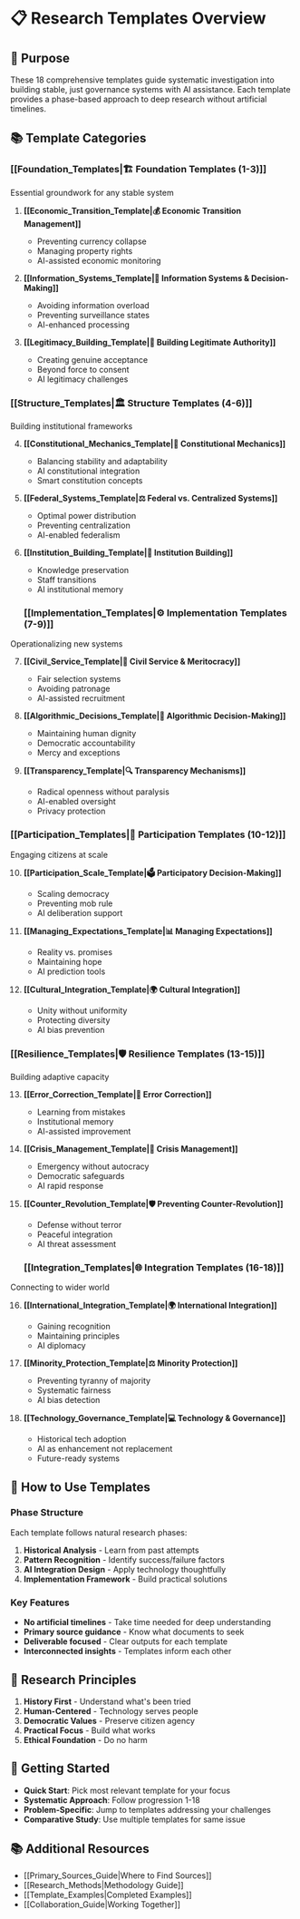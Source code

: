 # 📋 Research Templates Overview

## 🎯 Purpose

These 18 comprehensive templates guide systematic investigation into building stable, just governance systems with AI assistance. Each template provides a phase-based approach to deep research without artificial timelines.

## 📚 Template Categories

### [[Foundation_Templates|🏗️ Foundation Templates (1-3)]]
Essential groundwork for any stable system

1. **[[Economic_Transition_Template|💰 Economic Transition Management]]**
   - Preventing currency collapse
   - Managing property rights
   - AI-assisted economic monitoring

2. **[[Information_Systems_Template|📡 Information Systems & Decision-Making]]**
   - Avoiding information overload
   - Preventing surveillance states
   - AI-enhanced processing

3. **[[Legitimacy_Building_Template|👑 Building Legitimate Authority]]**
   - Creating genuine acceptance
   - Beyond force to consent
   - AI legitimacy challenges

### [[Structure_Templates|🏛️ Structure Templates (4-6)]]
Building institutional frameworks

4. **[[Constitutional_Mechanics_Template|📜 Constitutional Mechanics]]**
   - Balancing stability and adaptability
   - AI constitutional integration
   - Smart constitution concepts

5. **[[Federal_Systems_Template|⚖️ Federal vs. Centralized Systems]]**
   - Optimal power distribution
   - Preventing centralization
   - AI-enabled federalism

6. **[[Institution_Building_Template|🏢 Institution Building]]**
   - Knowledge preservation
   - Staff transitions
   - AI institutional memory
   ### [[Implementation_Templates|⚙️ Implementation Templates (7-9)]]
Operationalizing new systems

7. **[[Civil_Service_Template|👔 Civil Service & Meritocracy]]**
   - Fair selection systems
   - Avoiding patronage
   - AI-assisted recruitment

8. **[[Algorithmic_Decisions_Template|🤖 Algorithmic Decision-Making]]**
   - Maintaining human dignity
   - Democratic accountability
   - Mercy and exceptions

9. **[[Transparency_Template|🔍 Transparency Mechanisms]]**
   - Radical openness without paralysis
   - AI-enabled oversight
   - Privacy protection

### [[Participation_Templates|👥 Participation Templates (10-12)]]
Engaging citizens at scale

10. **[[Participation_Scale_Template|🗳️ Participatory Decision-Making]]**
    - Scaling democracy
    - Preventing mob rule
    - AI deliberation support

11. **[[Managing_Expectations_Template|📊 Managing Expectations]]**
    - Reality vs. promises
    - Maintaining hope
    - AI prediction tools

12. **[[Cultural_Integration_Template|🌍 Cultural Integration]]**
    - Unity without uniformity
    - Protecting diversity
    - AI bias prevention

### [[Resilience_Templates|🛡️ Resilience Templates (13-15)]]
Building adaptive capacity

13. **[[Error_Correction_Template|🔧 Error Correction]]**
    - Learning from mistakes
    - Institutional memory
    - AI-assisted improvement

14. **[[Crisis_Management_Template|🚨 Crisis Management]]**
    - Emergency without autocracy
    - Democratic safeguards
    - AI rapid response

15. **[[Counter_Revolution_Template|🛡️ Preventing Counter-Revolution]]**
    - Defense without terror
    - Peaceful integration
    - AI threat assessment
    ### [[Integration_Templates|🌐 Integration Templates (16-18)]]
Connecting to wider world

16. **[[International_Integration_Template|🌍 International Integration]]**
    - Gaining recognition
    - Maintaining principles
    - AI diplomacy

17. **[[Minority_Protection_Template|⚖️ Minority Protection]]**
    - Preventing tyranny of majority
    - Systematic fairness
    - AI bias detection

18. **[[Technology_Governance_Template|💻 Technology & Governance]]**
    - Historical tech adoption
    - AI as enhancement not replacement
    - Future-ready systems

## 🔧 How to Use Templates

### Phase Structure
Each template follows natural research phases:
1. **Historical Analysis** - Learn from past attempts
2. **Pattern Recognition** - Identify success/failure factors
3. **AI Integration Design** - Apply technology thoughtfully
4. **Implementation Framework** - Build practical solutions

### Key Features
- **No artificial timelines** - Take time needed for deep understanding
- **Primary source guidance** - Know what documents to seek
- **Deliverable focused** - Clear outputs for each template
- **Interconnected insights** - Templates inform each other

## 🎯 Research Principles

1. **History First** - Understand what's been tried
2. **Human-Centered** - Technology serves people
3. **Democratic Values** - Preserve citizen agency
4. **Practical Focus** - Build what works
5. **Ethical Foundation** - Do no harm

## 🔗 Getting Started

- **Quick Start**: Pick most relevant template for your focus
- **Systematic Approach**: Follow progression 1-18
- **Problem-Specific**: Jump to templates addressing your challenges
- **Comparative Study**: Use multiple templates for same issue

## 📚 Additional Resources
- [[Primary_Sources_Guide|Where to Find Sources]]
- [[Research_Methods|Methodology Guide]]
- [[Template_Examples|Completed Examples]]
- [[Collaboration_Guide|Working Together]]